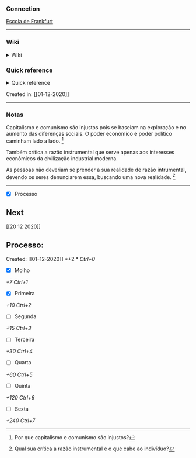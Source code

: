 ### Connection

[Escola de Frankfurt](Escola%20de%20Frankfurt.md)

---

### Wiki

<details>
	<summary> Wiki </summary>
  <a href="https://www.wikiwand.com/pt/Max Horkheimer">GO!</a>
</details>

### Quick reference

<details>
	<summary> Quick reference </summary>
	
	 filósofo da escola de Frankfurt
</details>

Created in: [[01-12-2020]]

---
### Notas

Capitalismo e comunismo são injustos pois se baseiam na exploração e no aumento das diferenças sociais. O poder econômico e poder político caminham lado a lado. [^1]

[^1]: Por que capitalismo e comunismo são injustos?

Também crítica a razão instrumental que serve apenas aos interesses econômicos da civilização industrial moderna.

As pessoas não deveriam se prender a sua realidade de razão intrumental, devendo os seres denunciarem essa, buscando uma nova realidade. [^2]

[^2]: Qual sua crítica a razão instrumental e o que cabe ao indivíduo?

---

- [x] Processo 

## Next
[[20 12 2020]]
## Processo:
Created: [[01-12-2020]]
*+2 *  *Ctrl+0*
- [x] Molho  

*+7*  *Ctrl+1*

- [x] Primeira 

*+10*  *Ctrl+2*

- [ ] Segunda

*+15*  *Ctrl+3*

- [ ] Terceira 

*+30*  *Ctrl+4*

- [ ] Quarta 

*+60*  *Ctrl+5*

- [ ] Quinta 

*+120*  *Ctrl+6*

- [ ] Sexta 

*+240*  *Ctrl+7*
